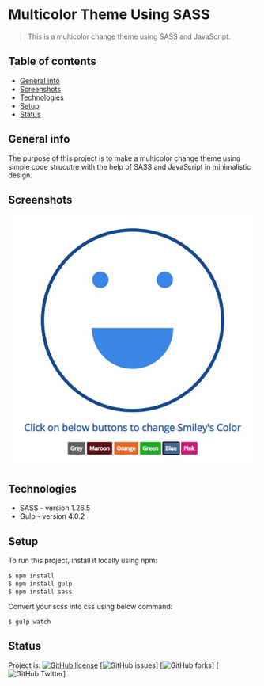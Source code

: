 # Multicolor Theme Using SASS
> This is a multicolor change theme using SASS and JavaScript.

## Table of contents
* [General info](#general-info)
* [Screenshots](#screenshots)
* [Technologies](#technologies)
* [Setup](#setup)
* [Status](#status)

## General info
The purpose of this project is to make a multicolor change theme using simple code strucutre with the help of SASS and JavaScript in minimalistic design.

## Screenshots
![Example screenshot](./images/smiley.jpg)

## Technologies
* SASS - version 1.26.5
* Gulp - version 4.0.2

## Setup
To run this project, install it locally using npm:
```
$ npm install
$ npm install gulp
$ npm install sass
```
Convert your scss into css using below command:
```
$ gulp watch
```

## Status
Project is: [![GitHub license](https://img.shields.io/github/license/dhara03/multicolor-theme-sass)](https://img.shields.io/github/license/dhara03/multicolor-theme-sass)
[![GitHub issues](https://img.shields.io/github/issues/dhara03/multicolor-theme-sass)]
[![GitHub forks](https://img.shields.io/github/forks/dhara03/multicolor-theme-sass)]
[![GitHub Twitter](https://img.shields.io/twitter/url?url=https%3A%2F%2Fgithub.com%2Fdhara03%2Fmulticolor-theme-sass)]